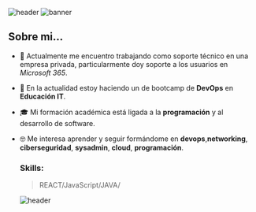![header](https://capsule-render.vercel.app/api?type=waving&height=150&color=000&text=Hola!%20🤙🏻%20Soy%20JuanMa&fontAlign=78&fontSize=30&animation=fadeIn&section=header&fontColor=fff&textBg=false&fontAlignY=21)
![banner](https://gist.githubusercontent.com/theAdityaNVS/f5b585d1082da2dffffea32434f37956/raw/7f9552d0a179b4f84059259fa878199e369b069c/GitHub-logo.gif)


## Sobre mi...

- 🔭 Actualmente me encuentro trabajando como soporte técnico en una empresa privada, particularmente doy soporte a los usuarios en *Microsoft 365*.
- 🌱 En la actualidad estoy haciendo un de bootcamp de **DevOps** en **Educación IT**.
- 🎓 Mi formación académica está ligada a la **programación** y al desarrollo de software.
- 🤓 Me interesa aprender y seguir formándome en **devops**,**networking**, **ciberseguridad**, **sysadmin**, **cloud**, **programación**.

  ### Skills:
  > REACT/JavaScript/JAVA/

  ![header](https://capsule-render.vercel.app/api?type=waving&height=100&color=000&fontAlign=78&fontSize=30&animation=fadeIn&section=footer&fontColor=fff&textBg=false&fontAlignY=21)

